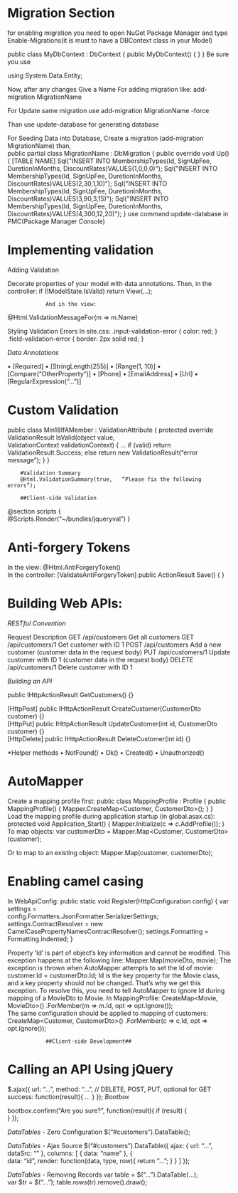 # Migration Section
for enabling migration you need to open NuGet Package Manager and
type Enable-Migrations(it is must to have a DBContext class in your Model)

public class MyDbContext : DbContext
{
    public MyDbContext()
    {
    }
}
Be sure you use

using System.Data.Entity;

Now,
after any changes Give a Name For adding migration like: add-migration MigrationName

For Update same migration use add-migration MigrationName -force

Than use update-database for generating database

For Seeding Data into Database, Create a migration (add-migration MigrationName)
than,     
public partial class MigrationName : DbMigration
    {
        public override void Up()
        {										   [TABLE NAME]
            Sql("INSERT INTO MembershipTypes(Id, SignUpFee, DuretionInMonths, DiscountRates)VALUES(1,0,0,0)");
            Sql("INSERT INTO MembershipTypes(Id, SignUpFee, DuretionInMonths, DiscountRates)VALUES(2,30,1,10)");
            Sql("INSERT INTO MembershipTypes(Id, SignUpFee, DuretionInMonths, DiscountRates)VALUES(3,90,3,15)");
            Sql("INSERT INTO MembershipTypes(Id, SignUpFee, DuretionInMonths, DiscountRates)VALUES(4,300,12,20)");
        }
		use command:update-database in PMC(Package Manager Console)

# Implementing validation

Adding Validation 

Decorate properties of your model with data annotations. Then, in the controller:
if	(!ModelState.IsValid)
				return	View(…);	

                And in the view:
@Html.ValidationMessageFor(m	=>	m.Name)	

Styling Validation Errors 
In site.css:
.input-validation-error	{
				color:	red;
}		
.field-validation-error	{
				border:	2px	solid	red;
}	

*Data Annotations*

• [Required]
• [StringLength(255)]
• [Range(1, 10)]
• [Compare(“OtherProperty”)]
• [Phone]
• [EmailAddress]
• [Url]
• [RegularExpression(“…”)]

# Custom Validation

public	class	Min18IfAMember	:	ValidationAttribute
{
					protected	override	ValidationResult	IsValid(object	value,	
ValidationContext	validationContext)
					{
										…
										if	(valid)	return	ValidationResult.Success;
										else	return	new	ValidationResult(“error	message”);
					}
}	
		
        #Validation Summary 
        @Html.ValidationSummary(true,	“Please	fix	the	following	errors”);	

        ##Client-side Validation 
@section	scripts	{	
					@Scripts.Render(“~/bundles/jqueryval”)
}		

# Anti-forgery Tokens

In the view:
@Html.AntiForgeryToken()	
In the controller:
[ValidateAntiForgeryToken]
public	ActionResult	Save()	{	}	


# Building Web APIs:
*RESTful Convention*
 
Request Description
GET /api/customers Get all customers
GET /api/customers/1 Get customer with ID 1
POST /api/customers Add a new customer (customer data in the request body)
PUT /api/customers/1 Update customer with ID 1 (customer data in the request body)
DELETE /api/customers/1 Delete customer with ID 1

*Building an API* 

public	IHttpActionResult	GetCustomers()	{}	

[HttpPost]
public	IHttpActionResult	CreateCustomer(CustomerDto	customer)	{}	
[HttpPut]
public	IHttpActionResult	UpdateCustomer(int	id,	CustomerDto	
customer)	{}	
[HttpDelete]
public	IHttpActionResult	DeleteCustomer(int	id)	{}	

*Helper methods
• NotFound()
• Ok()
• Created()
• Unauthorized()

# AutoMapper
Create a mapping profile first:
public	class	MappingProfile	:	Profile	
{
					public	MappingProfile()
					{
										Mapper.CreateMap<Customer,	CustomerDto>();
					}
}	
Load the mapping profile during application startup (in global.asax.cs):
protected	void	Application_Start()
{
				Mapper.Initialize(c	=>	c.AddProfile<MappingProfile>());
}	
To map objects:
var	customerDto	=	Mapper.Map<Customer,	CustomerDto>(customer);	

Or to map to an existing object:
Mapper.Map(customer,	customerDto);	

# Enabling camel casing
In WebApiConfig:
public	static	void	Register(HttpConfiguration	config)
{
				var	settings	=	
config.Formatters.JsonFormatter.SerializerSettings;
				settings.ContractResolver	=	new	
CamelCasePropertyNamesContractResolver();
				settings.Formatting	=	Formatting.Indented;
}

Property ‘Id’ is part of object’s key information and cannot be modified.
This exception happens at the following line:
Mapper.Map(movieDto,	movie);	
The exception is thrown when AutoMapper attempts to set the Id of movie:
customer.Id	=	customerDto.Id;	
Id is the key property for the Movie class, and a key property should not be changed.
That’s why we get this exception. To resolve this, you need to tell AutoMapper to ignore
Id during mapping of a MovieDto to Movie.
In MappingProfile:
CreateMap<Movie,	MovieDto>()
				.ForMember(m	=>	m.Id,	opt	=>	opt.Ignore());	
The same configuration should be applied to mapping of customers:
CreateMap<Customer,	CustomerDto>()
				.ForMember(c	=>	c.Id,	opt	=>	opt.Ignore());

				##Client-side Development##
# Calling an API Using jQuery 
$.ajax({
				url:	“…”,
				method:	“…”,	//	DELETE,	POST,	PUT,	optional	for	GET
				success:	function(result){
								…
				}
});	
*Bootbox*

bootbox.confirm(“Are	you	sure?”,	function(result){
				if	(result)	{	
				}
});	

*DataTables* - Zero Configuration
$(“#customers”).DataTable();	
 
 *DataTables* - Ajax Source
$(“#customers”).DataTable({
				ajax:	{
								url:	“…”,
								dataSrc:	“”
				},
				columns:	[
									{	data:	“name”	},
									{	
											data:	“id”,
											render:	function(data,	type,	row){
															return	“…”;
											}
									}
				]
});	

*DataTables* - Removing Records
var	table	=	$(“…”).DataTable(…);	
var	$tr	=	$(“…”);
table.rows(tr).remove().draw();	
